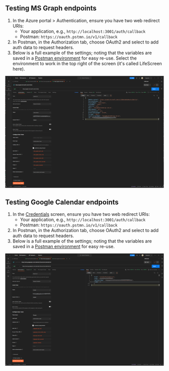 ## Testing MS Graph endpoints

1. In the Azure portal > Authentication, ensure you have two web redirect URIs:
    - Your application, e.g., `http://localhost:3001/auth/callback`
    - Postman: `https://oauth.pstmn.io/v1/callback`
2. In Postman, in the Authorization tab, choose OAuth2 and select to add auth data to request headers.
3. Below is a full example of the settings; noting that the variables are saved in a [Postman environment](https://learning.postman.com/docs/sending-requests/environments/managing-environments/) for easy re-use. Select the environment to work in the top right of the screen (it's called LifeScreen here).

![MS Graph Postman example](https://github.com/doubleedesign/life-screen/blob/version-2/docs/public/postman_msgraph.png?raw=true)

## Testing Google Calendar endpoints

1. In the [Credentials](https://console.cloud.google.com/apis/credentials?project=life-screen) screen, ensure you have two web redirect URIs:
    - Your application, e.g., `http://localhost:3001/auth/callback`
    - Postman: `https://oauth.pstmn.io/v1/callback`
2. In Postman, in the Authorization tab, choose OAuth2 and select to add auth data to request headers.
3. Below is a full example of the settings; noting that the variables are saved in a [Postman environment](https://learning.postman.com/docs/sending-requests/environments/managing-environments/) for easy re-use.

![Google Postman example](https://github.com/doubleedesign/life-screen/blob/version-2/docs/public/postman_google.png?raw=true)

